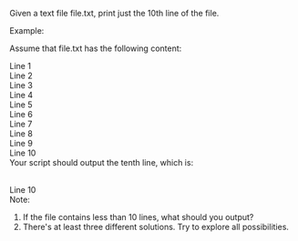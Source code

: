 Given a text file file.txt, print just the 10th line of the file.<br>

Example:<br>

Assume that file.txt has the following content:<br>

Line 1<br>
Line 2<br>
Line 3<br>
Line 4<br>
Line 5<br>
Line 6<br>
Line 7<br>
Line 8<br>
Line 9<br>
Line 10<br>
Your script should output the tenth line, which is:<br><br>

Line 10<br>
Note:<br>
1. If the file contains less than 10 lines, what should you output?<br>
2. There's at least three different solutions. Try to explore all possibilities.<br>
